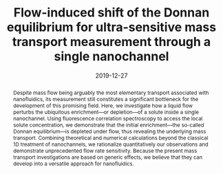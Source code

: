 ---
title: "Flow-induced shift of the Donnan equilibrium for ultra-sensitive mass transport measurement through a single nanochannel"
date: 2019-12-27
publishDate: 2019-12-27
authors: ["**Madhubanti Mukherjee**", "Christophe Ybert"]
publication_types: ["2"]
abstract: "Despite mass flow being arguably the most elementary transport associated with nanofluidics, its measurement still constitutes a significant bottleneck for the development of this promising field. Here, we investigate how a liquid flow perturbs the ubiquitous enrichment—or depletion—of a solute inside a single nanochannel. Using fluorescence correlation spectroscopy to access the local solute concentration, we demonstrate that the initial enrichment—the so-called Donnan equilibrium—is depleted under flow, thus revealing the underlying mass transport. Combining theoretical and numerical calculations beyond the classical 1D treatment of nanochannels, we rationalize quantitatively our observations and demonstrate unprecedented flow rate sensitivity. Because the present mass transport investigations are based on generic effects, we believe that they can develop into a versatile approach for nanofluidics."
featured: true
publication: "The Journal of Chemical Physics, 151, 24"
links:
  - icon_pack: fas
    icon: scroll
    name: Link
    url: 'https://doi.org/10.1063/1.5133888'
---